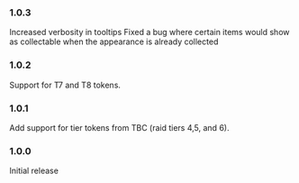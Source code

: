 ### 1.0.3

Increased verbosity in tooltips
Fixed a bug where certain items would show as collectable when the appearance is already collected

### 1.0.2

Support for T7 and T8 tokens.

### 1.0.1

Add support for tier tokens from TBC (raid tiers 4,5, and 6).

### 1.0.0

Initial release